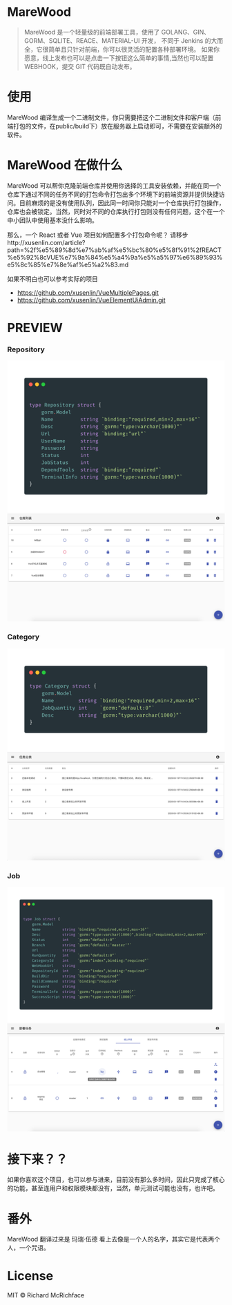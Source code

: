 # MareWood
>MareWood 是一个轻量级的前端部署工具，使用了 GOLANG、GIN、GORM、SQLITE、REACE、MATERIAL-UI 开发，
不同于 Jenkins 的大而全，它很简单且只针对前端，你可以很灵活的配置各种部署环境。
如果你愿意，线上发布也可以是点击一下按钮这么简单的事情,当然也可以配置 WEBHOOK，提交 GIT 代码既自动发布。




# 使用
MareWood 编译生成一个二进制文件，你只需要把这个二进制文件和客户端（前端打包的文件，在public/build下）放在服务器上启动即可，不需要在安装额外的软件。




# MareWood 在做什么
MareWood 可以帮你克隆前端仓库并使用你选择的工具安装依赖，并能在同一个仓库下通过不同的任务不同的打包命令打包出多个环境下的前端资源并提供快捷访问。目前麻烦的是没有使用队列，因此同一时间你只能对一个仓库执行打包操作，仓库也会被锁定。当然，同时对不同的仓库执行打包则没有任何问题，这个在一个中小团队中使用基本没什么影响。

那么，一个 React 或者 Vue 项目如何配置多个打包命令呢？
请移步http://xusenlin.com/article?path=%2f%e5%89%8d%e7%ab%af%e5%bc%80%e5%8f%91%2fREACT%e5%92%8cVUE%e7%9a%84%e5%a4%9a%e5%a5%97%e6%89%93%e5%8c%85%e7%8e%af%e5%a2%83.md

如果不明白也可以参考实际的项目

- https://github.com/xusenlin/VueMultiplePages.git
- https://github.com/xusenlin/VueElementUiAdmin.git




# PREVIEW

### Repository
![Repository](./preview/Repository.png)
![Repository](./preview/仓库.png)
### Category
![Category](./preview/Category.png)
![Category](./preview/分类.png)
### Job
![Job](./preview/Job.png)
![Job](./preview/任务.png)




# 接下来？？
如果你喜欢这个项目，也可以参与进来，目前没有那么多时间，因此只完成了核心的功能，甚至连用户和权限模块都没有，当然，单元测试可能也没有，也许吧。



# 番外

MareWood 翻译过来是 玛瑞·伍德 看上去像是一个人的名字，其实它是代表两个人，一个咒语。



# License

MIT © Richard McRichface
